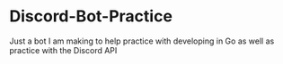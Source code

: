 # Discord-Bot-Practice
Just a bot I am making to help practice with developing in Go as well as practice with the Discord API
